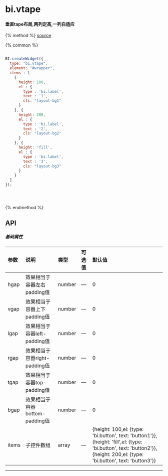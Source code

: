 # bi.vtape

#### 垂直tape布局,两列定高,一列自适应

{% method %}
[source](https://jsfiddle.net/fineui/ufpnz53d/)

{% common %}
```javascript

BI.createWidget({
  type: "bi.vtape",
  element: "#wrapper",         
  items : [
    {
      height: 100,
      el : {
        type : 'bi.label',
        text : '1',
        cls: "layout-bg1"
      }
    }, {
      height: 200,
      el : {
        type : 'bi.label',
        text : '2',
        cls: "layout-bg2"
      }
    }, {
      height: 'fill',
      el : {
        type : 'bi.label',
        text : '3',
        cls: "layout-bg3"
      }
    }
  ]
});





```

{% endmethod %}


## API
##### 基础属性

| 参数    | 说明                           | 类型       | 可选值 | 默认值
| :------ |:-------------                  | :-----     | :----|:----
| hgap    | 效果相当于容器左右padding值    |    number  | — |  0  |
| vgap    | 效果相当于容器上下padding值    |    number  | — |  0  |
| lgap    | 效果相当于容器left-padding值   |    number  | — |  0  |
| rgap    | 效果相当于容器right-padding值  |    number  | — |  0  |
| tgap    | 效果相当于容器top-padding值    |    number  | — |  0  |
| bgap    | 效果相当于容器bottom-padding值 |    number  | — |  0  |
| items | 子控件数组     |    array | — | {height: 100,el: {type: 'bi.button', text: 'button1'}},{height: 'fill',el: {type: 'bi.button', text: 'button2'}},{height: 200,el: {type: 'bi.button', text: 'button3'}} |



---